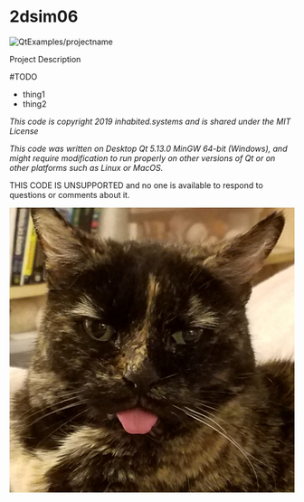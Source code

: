 # 2dsim06

![QtExamples/projectname](/res/img/WhichIsNice.png)

Project Description

#TODO

* thing1
* thing2


_This code is copyright 2019 inhabited.systems and is shared under the MIT License_

_This code was written on Desktop Qt 5.13.0 MinGW 64-bit (Windows), and might require modification to run properly on other versions of Qt or on other platforms such as Linux or MacOS._

THIS CODE IS UNSUPPORTED and no one is available to respond to questions or comments about it.

![Girlie Blep](/res/img/Girlie-blep.jpg) 